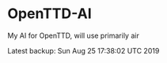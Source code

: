 # OpenTTD-AI
My AI for OpenTTD, will use primarily air

Latest backup: Sun Aug 25 17:38:02 UTC 2019
